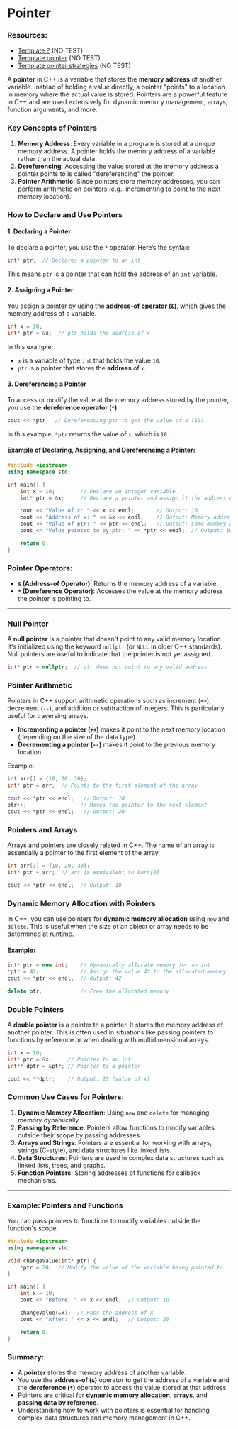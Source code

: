 # Pointer

### Resources:

- [Template <typename T>?](./templateType.md) (NO TEST)
- [Template <typename T> pointer](./templateTypePointer.md) (NO TEST)
- [Template <typename T> pointer strategies](./templateTypePointerStrategies.md) (NO TEST)

A **pointer** in C++ is a variable that stores the **memory address** of another variable. Instead of holding a value
directly, a pointer "points" to a location in memory where the actual value is stored. Pointers are a powerful feature
in C++ and are used extensively for dynamic memory management, arrays, function arguments, and more.

### Key Concepts of Pointers

1. **Memory Address**: Every variable in a program is stored at a unique memory address. A pointer holds the memory
   address of a variable rather than the actual data.
2. **Dereferencing**: Accessing the value stored at the memory address a pointer points to is called "dereferencing" the
   pointer.
3. **Pointer Arithmetic**: Since pointers store memory addresses, you can perform arithmetic on pointers (e.g.,
   incrementing to point to the next memory location).

### How to Declare and Use Pointers

#### 1. **Declaring a Pointer**

To declare a pointer, you use the `*` operator. Here’s the syntax:

```cpp
int* ptr;  // Declares a pointer to an int
```

This means `ptr` is a pointer that can hold the address of an `int` variable.

#### 2. **Assigning a Pointer**

You assign a pointer by using the **address-of operator (`&`)**, which gives the memory address of a variable.

```cpp
int x = 10;
int* ptr = &x;  // ptr holds the address of x
```

In this example:

- `x` is a variable of type `int` that holds the value `10`.
- `ptr` is a pointer that stores the **address** of `x`.

#### 3. **Dereferencing a Pointer**

To access or modify the value at the memory address stored by the pointer, you use the **dereference operator (`*`)**.

```cpp
cout << *ptr;  // Dereferencing ptr to get the value of x (10)
```

In this example, `*ptr` returns the value of `x`, which is `10`.

#### Example of Declaring, Assigning, and Dereferencing a Pointer:

```cpp
#include <iostream>
using namespace std;

int main() {
    int x = 10;        // Declare an integer variable
    int* ptr = &x;     // Declare a pointer and assign it the address of x

    cout << "Value of x: " << x << endl;       // Output: 10
    cout << "Address of x: " << &x << endl;    // Output: Memory address of x
    cout << "Value of ptr: " << ptr << endl;   // Output: Same memory address
    cout << "Value pointed to by ptr: " << *ptr << endl;  // Output: 10 (value of x)

    return 0;
}
```

### Pointer Operators:

- **`&` (Address-of Operator)**: Returns the memory address of a variable.
- **`*` (Dereference Operator)**: Accesses the value at the memory address the pointer is pointing to.

---

### Null Pointer

A **null pointer** is a pointer that doesn't point to any valid memory location. It's initialized using the keyword
`nullptr` (or `NULL` in older C++ standards). Null pointers are useful to indicate that the pointer is not yet assigned.

```cpp
int* ptr = nullptr;  // ptr does not point to any valid address
```

### Pointer Arithmetic

Pointers in C++ support arithmetic operations such as increment (`++`), decrement (`--`), and addition or subtraction of
integers. This is particularly useful for traversing arrays.

- **Incrementing a pointer (`++`)** makes it point to the next memory location (depending on the size of the data type).
- **Decrementing a pointer (`--`)** makes it point to the previous memory location.

Example:

```cpp
int arr[] = {10, 20, 30};
int* ptr = arr;  // Points to the first element of the array

cout << *ptr << endl;   // Output: 10
ptr++;                 // Moves the pointer to the next element
cout << *ptr << endl;   // Output: 20
```

### Pointers and Arrays

Arrays and pointers are closely related in C++. The name of an array is essentially a pointer to the first element of
the array.

```cpp
int arr[3] = {10, 20, 30};
int* ptr = arr;  // arr is equivalent to &arr[0]

cout << *ptr << endl;  // Output: 10
```

### Dynamic Memory Allocation with Pointers

In C++, you can use pointers for **dynamic memory allocation** using `new` and `delete`. This is useful when the size of
an object or array needs to be determined at runtime.

#### Example:

```cpp
int* ptr = new int;    // Dynamically allocate memory for an int
*ptr = 42;             // Assign the value 42 to the allocated memory
cout << *ptr << endl;  // Output: 42

delete ptr;            // Free the allocated memory
```

### Double Pointers

A **double pointer** is a pointer to a pointer. It stores the memory address of another pointer. This is often used in
situations like passing pointers to functions by reference or when dealing with multidimensional arrays.

```cpp
int x = 10;
int* ptr = &x;     // Pointer to an int
int** dptr = &ptr; // Pointer to a pointer

cout << **dptr;    // Output: 10 (value of x)
```

### Common Use Cases for Pointers:

1. **Dynamic Memory Allocation**: Using `new` and `delete` for managing memory dynamically.
2. **Passing by Reference**: Pointers allow functions to modify variables outside their scope by passing addresses.
3. **Arrays and Strings**: Pointers are essential for working with arrays, strings (C-style), and data structures like
   linked lists.
4. **Data Structures**: Pointers are used in complex data structures such as linked lists, trees, and graphs.
5. **Function Pointers**: Storing addresses of functions for callback mechanisms.

---

### Example: Pointers and Functions

You can pass pointers to functions to modify variables outside the function's scope.

```cpp
#include <iostream>
using namespace std;

void changeValue(int* ptr) {
    *ptr = 20;  // Modify the value of the variable being pointed to
}

int main() {
    int x = 10;
    cout << "Before: " << x << endl;  // Output: 10

    changeValue(&x);  // Pass the address of x
    cout << "After: " << x << endl;   // Output: 20

    return 0;
}
```

### Summary:

- A **pointer** stores the memory address of another variable.
- You use the **address-of (`&`)** operator to get the address of a variable and the **dereference (`*`)** operator to
  access the value stored at that address.
- Pointers are critical for **dynamic memory allocation**, **arrays**, and **passing data by reference**.
- Understanding how to work with pointers is essential for handling complex data structures and memory management in
  C++.